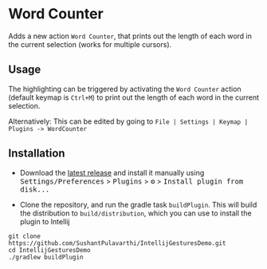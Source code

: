 # Word Counter

Adds a new action `Word Counter`, that prints out the length of each word in the current selection (works for multiple cursors).

## Usage
The highlighting can be triggered by activating the `Word Counter` action (default keymap is `Ctrl+M`) to print out the length of each word in the current selection.

Alternatively:
This can be edited by going to `File | Settings | Keymap | Plugins -> WordCounter`

## Installation

- Download the [latest release](https://github.com/SushantPulavarthi/IntellijGesturesDemo/releases) and install it manually using
  <kbd>Settings/Preferences</kbd> > <kbd>Plugins</kbd> > <kbd>⚙️</kbd> > <kbd>Install plugin from disk...</kbd>

- Clone the repository, and run the gradle task `buildPlugin`. This will build the distribution to `build/distribution`, which you can use to install the plugin to Intellij
```
git clone https://github.com/SushantPulavarthi/IntellijGesturesDemo.git
cd IntellijGesturesDemo
./gradlew buildPlugin
```

